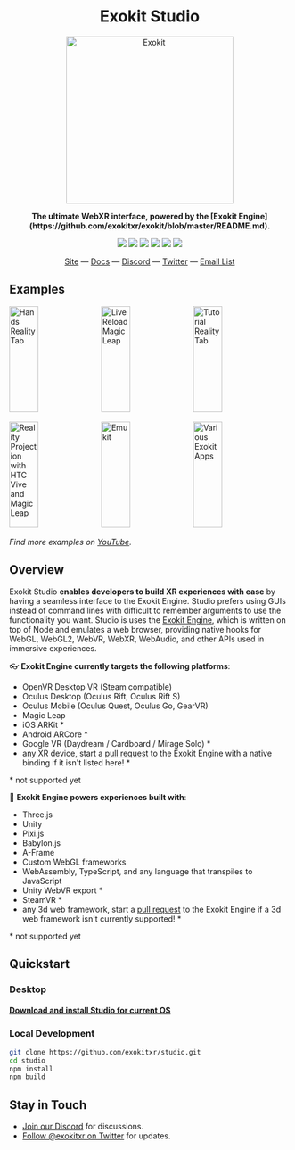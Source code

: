 <h1 align="center">Exokit Studio</h1>
<p align="center"><a href="https://exokit.org" target="_blank"><img width="300" height="300" alt="Exokit" src="assets/icon.png"/></a></p>
<p align="center"><b>The ultimate WebXR interface, powered by the [Exokit Engine](https://github.com/exokitxr/exokit/blob/master/README.md).</b></p>

<p align="center">
  <a href="https://github.com/exokitxr/studio/releases"><img src="https://img.shields.io/github/downloads/exokitxr/studio/total.svg"></a>
  <a href="https://www.npmjs.com/package/exokit-studio"><img src="https://img.shields.io/npm/v/exokit-studio.svg"></a>
  <a href="https://github.com/exokitxr/studio/issues"><img src="https://img.shields.io/github/issues/exokitxr/studio.svg"></a>
  <a href="https://github.com/exokitxr/studio"><img src="https://img.shields.io/github/forks/exokitxr/studio.svg"></a>  
  <a href="https://github.com/exokitxr/studio"><img src="https://img.shields.io/github/stars/exokitxr/studio.svg"></a>  
  <a href="https://twitter.com/exokitxr"><img src="https://img.shields.io/twitter/follow/exokitxr.svg?style=social"></a>
</p>

<div align="center">
  <a href="https://exokit.org">Site</a>
  &mdash;
  <a href="https://exokit.org/docs/">Docs</a>
  &mdash;
  <a href="https://discordapp.com/invite/Apk6cZN">Discord</a>
  &mdash;
  <a href="https://twitter.com/exokitxr">Twitter</a>
  &mdash;
  <a href="http://eepurl.com/dFiLMz">Email List</a>
</div>

## Examples

<a href="https://youtu.be/cd_DEwCDF6U"><img alt="Hands Reality Tab" target="_blank" src="https://user-images.githubusercontent.com/29695350/55507781-0e463300-561e-11e9-9b1a-f43b8259d041.gif" height="190" width="32%"></a>
<a href="https://youtu.be/b-UKSg0QCRE"><img alt="Live Reload Magic Leap" target="_blank" src="https://user-images.githubusercontent.com/29695350/55507118-a216ff80-561c-11e9-829e-74d8244571c3.gif" height="190" width="32%"></a>
<a href="https://youtu.be/O1xA1r5SZUM"><img alt="Tutorial Reality Tab" target="_blank" src="https://user-images.githubusercontent.com/29695350/55507125-a3e0c300-561c-11e9-835f-3a26a9e879b5.gif" height="190" width="32%"></a>

<a href="https://www.youtube.com/watch?v=m_QntqZmd_Q"><img alt="Reality Projection with HTC Vive and Magic Leap" target="_blank" src="https://user-images.githubusercontent.com/29695350/55507271-e60a0480-561c-11e9-87ad-7dc736ba0760.gif" height="190" width="32%"></a>
<a href="https://youtu.be/i0MXRCNkdB4"><img alt="Emukit" target="_blank" src="https://user-images.githubusercontent.com/29695350/55507623-a8f24200-561d-11e9-97a3-194b6b4a1d8b.gif" height="190" width="32%"></a>
<a href="https://exokit.org/"><img alt="Various Exokit Apps" target="_blank" src="https://user-images.githubusercontent.com/29695350/55506701-ba3a4f00-561b-11e9-9e19-ba808bed7c5a.gif" height="190" width="32%"></a>

*Find more examples on [YouTube](https://www.youtube.com/channel/UC87Q7_5ooY8FSLwOec52ZPQ).*


## Overview

Exokit Studio **enables developers to build XR experiences with ease** by having a seamless interface to the Exokit Engine. Studio prefers using GUIs instead of command lines with difficult to remember arguments to use the functionality you want. Studio is uses the [Exokit Engine](https://github.com/exokitxr/exokit), which is written on top of Node and emulates a web browser, providing native hooks for WebGL, WebGL2, WebVR, WebXR, WebAudio, and other APIs used in immersive experiences.

:eyeglasses: **Exokit Engine currently targets the following platforms**:
* OpenVR Desktop VR (Steam compatible)
* Oculus Desktop (Oculus Rift, Oculus Rift S)
* Oculus Mobile (Oculus Quest, Oculus Go, GearVR)
* Magic Leap
* iOS ARKit *
* Android ARCore *
* Google VR (Daydream / Cardboard / Mirage Solo) *
* any XR device, start a [pull request](https://github.com/exokitxr/exokit/compare) to the Exokit Engine with a native binding if it isn't listed here! *

\* not supported yet

:electric_plug: **Exokit Engine powers experiences built with**:
* Three.js
* Unity
* Pixi.js
* Babylon.js
* A-Frame
* Custom WebGL frameworks
* WebAssembly, TypeScript, and any language that transpiles to JavaScript
* Unity WebVR export *
* SteamVR *
* any 3d web framework, start a [pull request](https://github.com/exokitxr/exokit/compare) to the Exokit Engine if a 3d web framework isn't currently supported! *

\* not supported yet

## Quickstart

### Desktop
<h4><a href="https://get.exokit.org">Download and install Studio for current OS</a></h4>

### Local Development

```sh
git clone https://github.com/exokitxr/studio.git
cd studio
npm install
npm build
```

## Stay in Touch

- [Join our Discord](https://discord.gg/Apk6cZN) for discussions.
- [Follow @exokitxr on Twitter](https://twitter.com/exokitxr) for updates.
